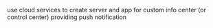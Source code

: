 use cloud services to create server and app for custom info center (or control center)
providing push notification
